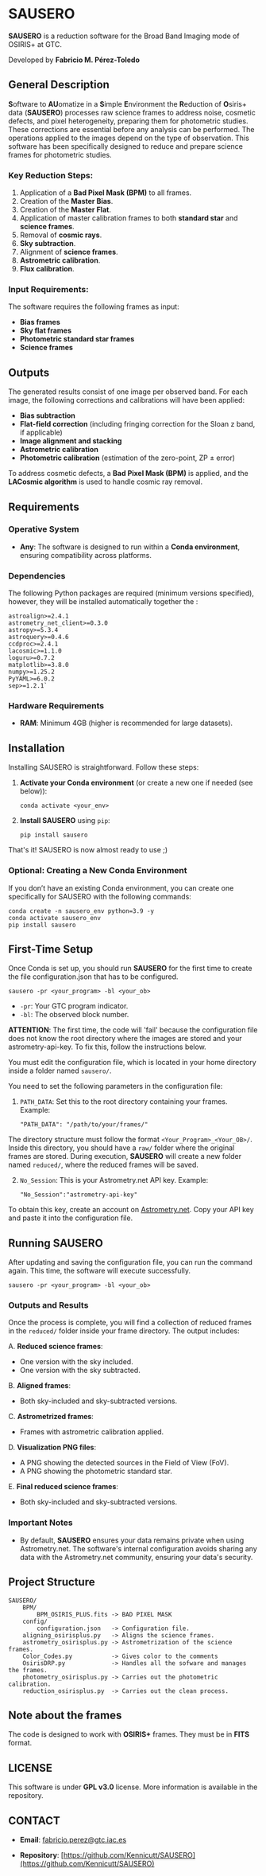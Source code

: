 # SAUSERO

__SAUSERO__ is a reduction software for the Broad Band Imaging mode of OSIRIS+ at GTC.

Developed by __Fabricio M. Pérez-Toledo__

## General Description

**S**oftware to **AU**omatize in a **S**imple **E**nvironment the **R**eduction of **O**siris+ data (**SAUSERO**) processes raw science frames to address noise, cosmetic defects, and pixel heterogeneity, preparing them for photometric studies. These corrections are essential before any analysis can be performed. The operations applied to the images depend on the type of observation. This software has been specifically designed to reduce and prepare science frames for photometric studies.

### Key Reduction Steps:

1. Application of a __Bad Pixel Mask (BPM)__ to all frames.
2. Creation of the __Master Bias__.
3. Creation of the __Master Flat__.
4. Application of master calibration frames to both __standard star__ and __science frames__.
5. Removal of __cosmic rays__.
6. __Sky subtraction__.
7. Alignment of __science frames__.
8. __Astrometric calibration__.
9. __Flux calibration__.

### Input Requirements:

The software requires the following frames as input:

- __Bias frames__
- __Sky flat frames__
- __Photometric standard star frames__
- __Science frames__

## Outputs

The generated results consist of one image per observed band. For each image, the following corrections and calibrations will have been applied:

- __Bias subtraction__
- __Flat-field correction__ (including fringing correction for the Sloan z band, if applicable)
- __Image alignment and stacking__
- __Astrometric calibration__
- __Photometric calibration__ (estimation of the zero-point, ZP ± error)

To address cosmetic defects, a __Bad Pixel Mask (BPM)__ is applied, and the __LACosmic algorithm__ is used to handle cosmic ray removal.

## Requirements

### Operative System
- __Any__: The software is designed to run within a __Conda environment__, ensuring compatibility across platforms.

### Dependencies
The following Python packages are required (minimum versions specified), however, they will be installed
automatically together the :

    astroalign>=2.4.1
    astrometry_net_client>=0.3.0
    astropy>=5.3.4
    astroquery>=0.4.6
    ccdproc>=2.4.1
    lacosmic>=1.1.0
    loguru>=0.7.2
    matplotlib>=3.8.0
    numpy>=1.25.2
    PyYAML>=6.0.2
    sep>=1.2.1`

### Hardware Requirements
- __RAM__: Minimum 4GB (higher is recommended for large datasets).

## Installation

Installing SAUSERO is straightforward. Follow these steps:

1. __Activate your Conda environment__ (or create a new one if needed (see below)):
    ```
    conda activate <your_env>

2. __Install SAUSERO__ using `pip`:
    ```
    pip install sausero

That's it! SAUSERO is now almost ready to use ;)

### Optional: Creating a New Conda Environment

If you don’t have an existing Conda environment, you can create one specifically for SAUSERO with the following commands:

    conda create -n sausero_env python=3.9 -y
    conda activate sausero_env
    pip install sausero

## First-Time Setup

Once Conda is set up, you should run __SAUSERO__ for the first time to create the file configuration.json that has to be configured.

    sausero -pr <your_program> -bl <your_ob>

- `-pr`: Your GTC program indicator.
- `-bl`: The observed block number.

**ATTENTION**: The first time, the code will 'fail' because the configuration file does not know the root 
directory where the images are stored and your astrometry-api-key. To fix this, follow the instructions below.

You must edit the configuration file, which is located in your home directory inside 
a folder named `sausero/`.

You need to set the following parameters in the configuration file:

1. `PATH_DATA`: Set this to the root directory containing your frames. Example:

    ```
    "PATH_DATA": "/path/to/your/frames/"

The directory structure must follow the format `<Your_Program>_<Your_OB>/`. Inside this directory, you should have 
a `raw/` folder where the original frames are stored. During execution, __SAUSERO__ will create a new folder named 
`reduced/`, where the reduced frames will be saved.

2. `No_Session`: This is your Astrometry.net API key. Example:

    ```
    "No_Session":"astrometry-api-key"

To obtain this key, create an account on [Astrometry.net](https://nova.astrometry.net/). Copy your API key and paste it into the configuration file.

## Running SAUSERO

After updating and saving the configuration file, you can run the command again. This time, the software will execute successfully.

    sausero -pr <your_program> -bl <your_ob>

### Outputs and Results

Once the process is complete, you will find a collection of reduced frames in the `reduced/` folder inside your frame 
directory. The output includes:

A. __Reduced science frames__:
- One version with the sky included.
- One version with the sky subtracted.

B. __Aligned frames__:
- Both sky-included and sky-subtracted versions.

C. __Astrometrized frames__:
- Frames with astrometric calibration applied.

D. __Visualization PNG files__:
- A PNG showing the detected sources in the Field of View (FoV).
- A PNG showing the photometric standard star.

E. __Final reduced science frames__:
- Both sky-included and sky-subtracted versions.


### Important Notes

- By default, __SAUSERO__ ensures your data remains private when using Astrometry.net. The software's internal configuration avoids sharing any data with the Astrometry.net community, ensuring your data's security.

## Project Structure

    SAUSERO/
        BPM/
            BPM_OSIRIS_PLUS.fits -> BAD PIXEL MASK
        config/
            configuration.json   -> Configuration file.
        aligning_osirisplus.py   -> Aligns the science frames. 
        astrometry_osirisplus.py -> Astrometrization of the science frames.
        Color_Codes.py           -> Gives color to the comments
        OsirisDRP.py             -> Handles all the sofware and manages the frames. 
        photometry_osirisplus.py -> Carries out the photometric calibration.
        reduction_osirisplus.py  -> Carries out the clean process.

## Note about the frames

The code is designed to work with __OSIRIS+__ frames. They must be in __FITS__ format.

## LICENSE

This software is under __GPL v3.0__ license. More information is available in the
repository.

## CONTACT

- __Email__: [fabricio.perez@gtc.iac.es](fabricio.perez@gtc.iac.es)

- __Repository__: [https://github.com/Kennicutt/SAUSERO](https://github.com/Kennicutt/SAUSERO)